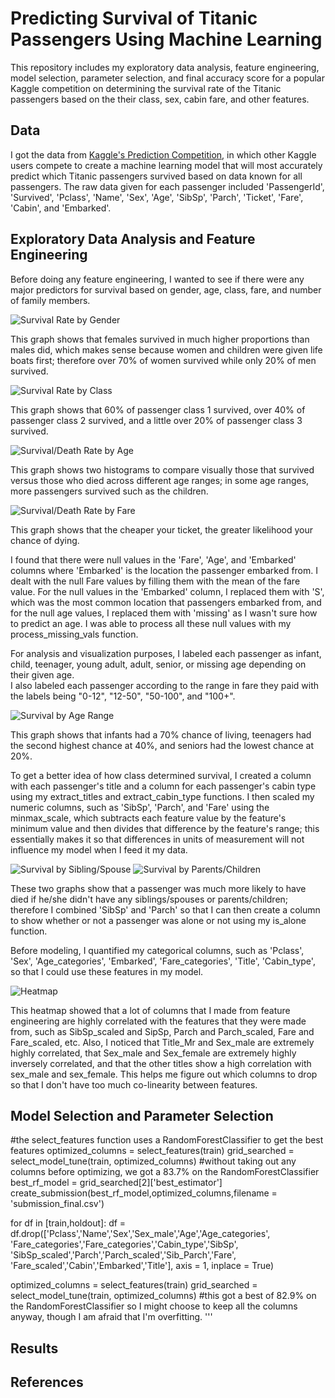 # Predicting Survival of Titanic Passengers Using Machine Learning
This repository includes my exploratory data analysis, feature engineering, model selection,
parameter selection, and final accuracy score for a popular Kaggle competition on
determining the survival rate of the Titanic passengers based on the their class,
sex, cabin fare, and other features.

## Data

I got the data from [Kaggle's Prediction Competition](https://www.kaggle.com/c/titanic),
in which other Kaggle users compete to create a machine learning model that will
most accurately predict which Titanic passengers survived based on data known for
all passengers.  The raw data given for each passenger included 'PassengerId',
'Survived', 'Pclass', 'Name', 'Sex', 'Age', 'SibSp', 'Parch', 'Ticket', 'Fare',
'Cabin', and 'Embarked'.

## Exploratory Data Analysis and Feature Engineering

Before doing any feature engineering, I wanted to see if there were any major predictors
for survival based on gender, age, class, fare, and number of family members.

![Survival Rate by Gender](images/survival_by_gender.png)

This graph shows that females survived in much higher proportions than males did,
which makes sense because women and children were given life boats first; therefore
over 70% of women survived while only 20% of men survived.

![Survival Rate by Class](images/survival_by_pclass.png)

This graph shows that 60% of passenger class 1 survived, over 40% of passenger class
2 survived, and a little over 20% of passenger class 3 survived.

![Survival/Death Rate by Age](images/histogram_survival_death_age.png)

This graph shows two histograms to compare visually those that survived versus those
who died across different age ranges; in some age ranges, more passengers survived
such as the children.

![Survival/Death Rate by Fare](images/histogram_survival_death_fare.png)

This graph shows that the cheaper your ticket, the greater likelihood your chance
of dying.

I found that there were null values in the 'Fare', 'Age', and 'Embarked' columns
where 'Embarked' is the location the passenger embarked from.  I dealt with the
null Fare values by filling them with the mean of the fare value.  For the null values
in the 'Embarked' column, I replaced them with 'S', which was the most common location
that passengers embarked from, and for the null age values, I replaced them with
'missing' as I wasn't sure how to predict an age.  I was able to process all these
null values with my process_missing_vals function.

For analysis and visualization purposes, I labeled each passenger as infant, child,
teenager, young adult, adult, senior, or missing age depending on their given age.  
I also labeled each passenger according to the range in fare they paid with the
labels being "0-12", "12-50", "50-100", and "100+".

![Survival by Age Range](images/survival_by_age.png)

This graph shows that infants had a 70% chance of living, teenagers had the second
highest chance at 40%, and seniors had the lowest chance at 20%.

To get a better idea of how class determined survival, I created a column with each
passenger's title and a column for each passenger's cabin type using my extract_titles
and extract_cabin_type functions.  I then scaled my numeric columns, such as 'SibSp',
'Parch', and 'Fare' using the minmax_scale, which subtracts each feature value by
the feature's minimum value and then divides that difference by the feature's range;
this essentially makes it so that differences in units of measurement will not influence
my model when I feed it my data.

![Survival by Sibling/Spouse](images/histogram_survival_death_siblings_spouses.png)
![Survival by Parents/Children](images/histogram_survival_death_parents_children.png)

These two graphs show that a passenger was much more likely to have died if he/she
didn't have any siblings/spouses or parents/children; therefore I combined 'SibSp'
and 'Parch' so that I can then create a column to show whether or not a passenger
was alone or not using my is_alone function.

Before modeling, I quantified my categorical columns, such as 'Pclass', 'Sex', 'Age_categories',
'Embarked', 'Fare_categories', 'Title', 'Cabin_type', so that I could use these
features in my model.  

![Heatmap](images/heatmap.png)

This heatmap showed that a lot of columns that I made from feature engineering
are highly correlated with the features that they were made from, such as SibSp_scaled
and SipSp, Parch and Parch_scaled, Fare and Fare_scaled, etc.  Also, I noticed
that Title_Mr and Sex_male are extremely highly correlated, that Sex_male and
Sex_female are extremely highly inversely correlated, and that the other titles
show a high correlation with sex_male and sex_female.  This helps me figure out
which columns to drop so that I don't have too much co-linearity between features.

## Model Selection and Parameter Selection

#the select_features function uses a RandomForestClassifier to get the best features
optimized_columns = select_features(train)
grid_searched = select_model_tune(train, optimized_columns)
#without taking out any columns before optimizing, we got a 83.7% on the RandomForestClassifier
best_rf_model = grid_searched[2]['best_estimator']
create_submission(best_rf_model,optimized_columns,filename = 'submission_final.csv')



for df in [train,holdout]:
    df = df.drop(['Pclass','Name','Sex','Sex_male','Age','Age_categories',
                'Fare_categories','Fare_categories','Cabin_type','SibSp',
                'SibSp_scaled','Parch','Parch_scaled','Sib_Parch','Fare',
                'Fare_scaled','Cabin','Embarked','Title'], axis = 1, inplace = True)

optimized_columns = select_features(train)
grid_searched = select_model_tune(train, optimized_columns)
#this got a best of 82.9% on the RandomForestClassifier so I might choose to
keep all the columns anyway, though I am afraid that I'm overfitting.
'''

## Results

## References
